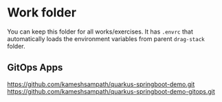 # Work folder

You can keep this folder for all works/exercises. It has `.envrc` that automatically loads the environment variables from parent `drag-stack` folder.

## GitOps Apps

<https://github.com/kameshsampath/quarkus-springboot-demo.git>
<https://github.com/kameshsampath/quarkus-springboot-demo-gitops.git>